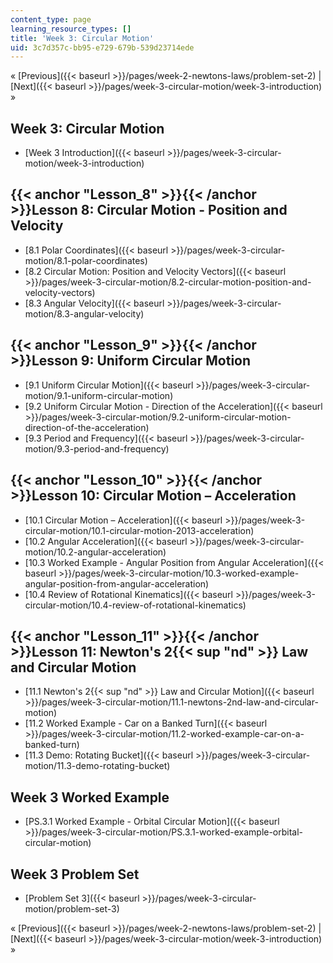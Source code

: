 ```yaml
---
content_type: page
learning_resource_types: []
title: 'Week 3: Circular Motion'
uid: 3c7d357c-bb95-e729-679b-539d23714ede
---
```


« [Previous]({{< baseurl >}}/pages/week-2-newtons-laws/problem-set-2) | [Next]({{< baseurl >}}/pages/week-3-circular-motion/week-3-introduction) »

Week 3: Circular Motion
-----------------------

*   [Week 3 Introduction]({{< baseurl >}}/pages/week-3-circular-motion/week-3-introduction)

{{< anchor "Lesson_8" >}}{{< /anchor >}}Lesson 8: Circular Motion - Position and Velocity
-----------------------------------------------------------------------------------------

*   [8.1 Polar Coordinates]({{< baseurl >}}/pages/week-3-circular-motion/8.1-polar-coordinates)
*   [8.2 Circular Motion: Position and Velocity Vectors]({{< baseurl >}}/pages/week-3-circular-motion/8.2-circular-motion-position-and-velocity-vectors)
*   [8.3 Angular Velocity]({{< baseurl >}}/pages/week-3-circular-motion/8.3-angular-velocity)

{{< anchor "Lesson_9" >}}{{< /anchor >}}Lesson 9: Uniform Circular Motion
-------------------------------------------------------------------------

*   [9.1 Uniform Circular Motion]({{< baseurl >}}/pages/week-3-circular-motion/9.1-uniform-circular-motion)
*   [9.2 Uniform Circular Motion - Direction of the Acceleration]({{< baseurl >}}/pages/week-3-circular-motion/9.2-uniform-circular-motion-direction-of-the-acceleration)
*   [9.3 Period and Frequency]({{< baseurl >}}/pages/week-3-circular-motion/9.3-period-and-frequency)

{{< anchor "Lesson_10" >}}{{< /anchor >}}Lesson 10: Circular Motion – Acceleration
----------------------------------------------------------------------------------

*   [10.1 Circular Motion – Acceleration]({{< baseurl >}}/pages/week-3-circular-motion/10.1-circular-motion-2013-acceleration)
*   [10.2 Angular Acceleration]({{< baseurl >}}/pages/week-3-circular-motion/10.2-angular-acceleration)
*   [10.3 Worked Example - Angular Position from Angular Acceleration]({{< baseurl >}}/pages/week-3-circular-motion/10.3-worked-example-angular-position-from-angular-acceleration)
*   [10.4 Review of Rotational Kinematics]({{< baseurl >}}/pages/week-3-circular-motion/10.4-review-of-rotational-kinematics)

{{< anchor "Lesson_11" >}}{{< /anchor >}}Lesson 11: Newton's 2{{< sup "nd" >}} Law and Circular Motion
------------------------------------------------------------------------------------------------------

*   [11.1 Newton's 2{{< sup "nd" >}} Law and Circular Motion]({{< baseurl >}}/pages/week-3-circular-motion/11.1-newtons-2nd-law-and-circular-motion)
*   [11.2 Worked Example - Car on a Banked Turn]({{< baseurl >}}/pages/week-3-circular-motion/11.2-worked-example-car-on-a-banked-turn)
*   [11.3 Demo: Rotating Bucket]({{< baseurl >}}/pages/week-3-circular-motion/11.3-demo-rotating-bucket)

Week 3 Worked Example
---------------------

*   [PS.3.1 Worked Example - Orbital Circular Motion]({{< baseurl >}}/pages/week-3-circular-motion/PS.3.1-worked-example-orbital-circular-motion)

Week 3 Problem Set
------------------

*   [Problem Set 3]({{< baseurl >}}/pages/week-3-circular-motion/problem-set-3)

« [Previous]({{< baseurl >}}/pages/week-2-newtons-laws/problem-set-2) | [Next]({{< baseurl >}}/pages/week-3-circular-motion/week-3-introduction) »